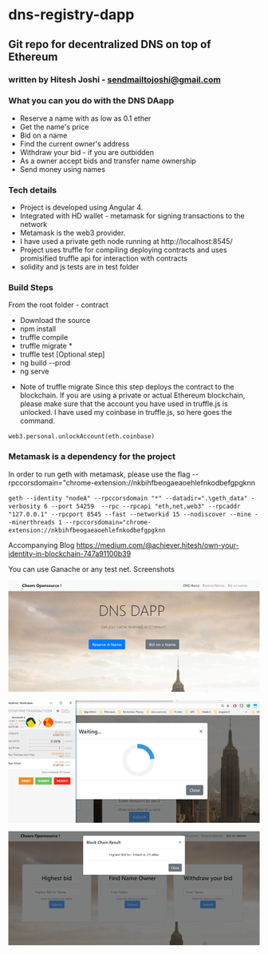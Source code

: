 # dns-registry-dapp

## Git repo for decentralized DNS on top of Ethereum 


###  written by Hitesh Joshi - sendmailtojoshi@gmail.com

### What you can you do with the DNS DAapp

- Reserve a name with as low as 0.1 ether 
- Get the name's price
- Bid on a name
- Find the current owner's address
- Withdraw your bid - if you are outbidden
- As a owner accept bids and transfer name ownership
- Send money using names  

### Tech details
- Project is developed using Angular 4.
- Integrated with HD wallet - metamask for signing transactions to the network
- Metamask is the web3 provider.
- I have used a private geth node running at http://localhost:8545/
- Project uses truffle for compiling deploying contracts and uses promisified truffle api for interaction with contracts
- solidity and js tests are in test folder 

### Build Steps
From the root folder - contract
- Download the source
- npm install
- truffle compile
- truffle migrate *
- truffle test [Optional step]
- ng build --prod
- ng serve

* Note of truffle migrate
Since this step deploys the contract to the blockchain. If you are using a private or actual Ethereum blockchain, please make sure that the account you have used in truffle.js is unlocked.
I have used my coinbase in truffle.js, so here goes the command.

```
web3.personal.unlockAccount(eth.coinbase)
```

### Metamask is a dependency for the project

In order to run geth with metamask, please use the flag
--rpccorsdomain="chrome-extension://nkbihfbeogaeaoehlefnkodbefgpgknn 

```
geth --identity "nodeA" --rpccorsdomain "*" --datadir=".\geth_data" -verbosity 6 --port 54259  --rpc --rpcapi "eth,net,web3" --rpcaddr "127.0.0.1" --rpcport 8545 --fast --networkid 15 --nodiscover --mine --minerthreads 1 --rpccorsdomain="chrome-extension://nkbihfbeogaeaoehlefnkodbefgpgknn 
```

Accompanying Blog
https://medium.com/@achiever.hitesh/own-your-identity-in-blockchain-747a91100b39


You can use Ganache or any test net.
Screenshots

![Scheme](screenshots/home.png)

![Scheme](screenshots/bid_compressed.PNG)

![Scheme](screenshots/bid_price.png)

